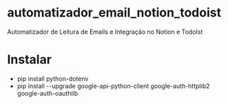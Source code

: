 # automatizador_email_notion_todoist
Automatizador de Leitura de Emails e Integração no Notion e TodoIst

# Instalar

- pip install python-dotenv
- pip install --upgrade google-api-python-client google-auth-httplib2 google-auth-oauthlib


